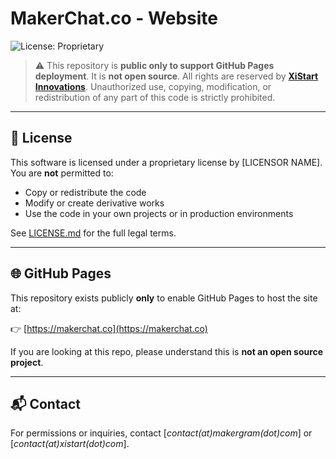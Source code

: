 # MakerChat.co - Website

![License: Proprietary](https://img.shields.io/badge/license-Proprietary-red)

> ⚠️ This repository is **public only to support GitHub Pages deployment**. It is **not open source**.
> All rights are reserved by [**XiStart Innovations**](https://xistart.com). Unauthorized use, copying, modification, or redistribution of any part of this code is strictly prohibited.

---

## 🚫 License

This software is licensed under a proprietary license by [LICENSOR NAME]. You are **not** permitted to:

- Copy or redistribute the code
- Modify or create derivative works
- Use the code in your own projects or in production environments

See [LICENSE.md](./LICENSE.md) for the full legal terms.

---

## 🌐 GitHub Pages

This repository exists publicly **only** to enable GitHub Pages to host the site at:

👉 [https://makerchat.co](https://makerchat.co)

If you are looking at this repo, please understand this is **not an open source project**.

---

## 📬 Contact

For permissions or inquiries, contact [*contact(at)makergram(dot)com*] or [*contact(at)xistart(dot)com*].
